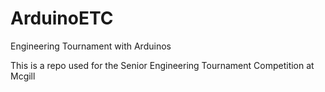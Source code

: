 ArduinoETC
==========

Engineering Tournament with Arduinos

This is a repo used for the Senior Engineering Tournament Competition at Mcgill
